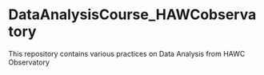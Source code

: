 # DataAnalysisCourse_HAWCobservatory
This repository contains various practices on Data Analysis from HAWC Observatory

